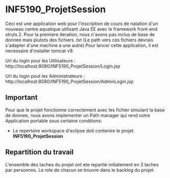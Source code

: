 # INF5190_ProjetSession

Ceci est une application web pour l’inscription de cours de natation d'un nouveau centre aquatique utilisant Java EE avec le framework front-end struts 2. Pour la premiere iteration, nous n'avons pas inclus de base de donnée mais plutots des fichiers .txt (Le path vers ces fichiers devrais s'adapter d'une machine a une autre).Pour lancer cette application, il est necessaire d'installer tomcat v9.

Url du login pour les Utilisateurs : http://localhost:8080/INF5190_ProjetSession/Login.jsp

Url du login pout les Administrateurs : http://localhost:8080/INF5190_ProjetSession/AdminLogin.jsp

## Important

Pour que le projet fonctionne correctement avec les fichier simulant la base de donnee, nous avons implementer un Path manager qui rend notre Application portable sous certaine conditions:

- Le repertoire workspace d'eclipse doit contenire le projet **INF5190_ProjetSession**

## Repartition du travail

L'ensemble des taches du projet ont ete repartie initialement en 3 taches par personnes. Le role de chacun se trouvre dans le backlog du projet.


